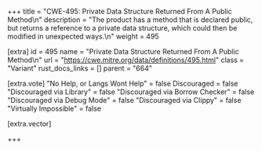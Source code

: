 +++
title = "CWE-495: Private Data Structure Returned From A Public Method\n"
description = "The product has a method that is declared public, but returns a reference to a private data structure, which could then be modified in unexpected ways.\n"
weight = 495

[extra]
id = 495
name = "Private Data Structure Returned From A Public Method\n"
url = "https://cwe.mitre.org/data/definitions/495.html"
class = "Variant"
rust_docs_links = []
parent = "664"

[extra.vote]
"No Help, or Langs Wont Help" = false
Discouraged = false
"Discouraged via Library" = false
"Discouraged via Borrow Checker" = false
"Discouraged via Debug Mode" = false
"Discouraged via Clippy" = false
"Virtually Impossible" = false

[extra.vector]

+++